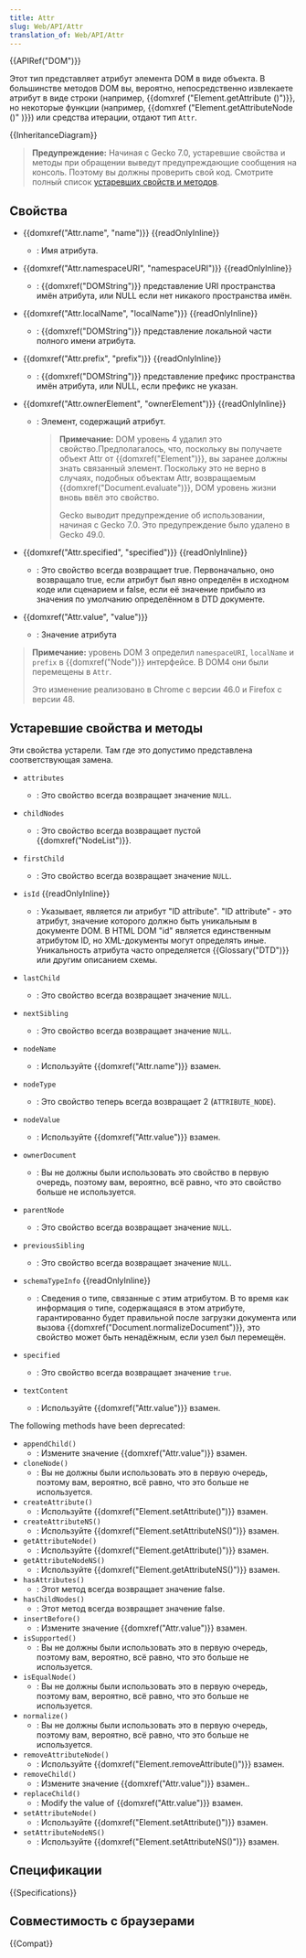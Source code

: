 ```yaml
---
title: Attr
slug: Web/API/Attr
translation_of: Web/API/Attr
---
```


{{APIRef("DOM")}}

Этот тип представляет атрибут элемента DOM в виде объекта. В большинстве методов DOM вы, вероятно, непосредственно извлекаете атрибут в виде строки (например, {{domxref ("Element.getAttribute ()")}}, но некоторые функции (например, {{domxref ("Element.getAttributeNode ()" )}}) или средства итерации, отдают тип `Attr`.

{{InheritanceDiagram}}

> **Предупреждение:** Начиная с Gecko 7.0, устаревшие свойства и методы при обращении выведут предупреждающие сообщения на консоль. Поэтому вы должны проверить свой код. Смотрите полный список [устаревших свойств и методов](#Deprecated_properties_and_methods).

## Свойства

- {{domxref("Attr.name", "name")}} {{readOnlyInline}}
  - : Имя атрибута.
- {{domxref("Attr.namespaceURI", "namespaceURI")}} {{readOnlyInline}}
  - : {{domxref("DOMString")}} представление URI пространства имён атрибута, или NULL если нет никакого пространства имён.
- {{domxref("Attr.localName", "localName")}} {{readOnlyInline}}
  - : {{domxref("DOMString")}} представление локальной части полного имени атрибута.
- {{domxref("Attr.prefix", "prefix")}} {{readOnlyInline}}
  - : {{domxref("DOMString")}} представление префикс пространства имён атрибута, или NULL, если префикс не указан.
- {{domxref("Attr.ownerElement", "ownerElement")}} {{readOnlyInline}}

  - : Элемент, содержащий атрибут.

    > **Примечание:** DOM уровень 4 удалил это свойство.Предполагалось, что, поскольку вы получаете объект Attr от {{domxref("Element")}}, вы заранее должны знать связанный элемент. Поскольку это не верно в случаях, подобных объектам Attr, возвращаемым {{domxref("Document.evaluate")}}, DOM уровень жизни вновь ввёл это свойство.
    >
    > Gecko выводит предупреждение об использовании, начиная с Gecko 7.0. Это предупреждение было удалено в Gecko 49.0.

- {{domxref("Attr.specified", "specified")}} {{readOnlyInline}}
  - : Это свойство всегда возвращает true. Первоначально, оно возвращало true, если атрибут был явно определён в исходном коде или сценарием и false, если её значение прибыло из значения по умолчанию определённом в DTD документе.
- {{domxref("Attr.value", "value")}}
  - : Значение атрибута

> **Примечание:** уровень DOM 3 определил `namespaceURI`, `localName` и `prefix` в {{domxref("Node")}} интерфейсе. В DOM4 они были перемещены в `Attr`.
>
> Это изменение реализовано в Chrome с версии 46.0 и Firefox с версии 48.

## Устаревшие свойства и методы

Эти свойства устарели. Там где это допустимо представлена соответствующая замена.

- `attributes`
  - : Это свойство всегда возвращает значение `NULL`.
- `childNodes`
  - : Это свойство всегда возвращает пустой {{domxref("NodeList")}}.
- `firstChild`
  - : Это свойство всегда возвращает значение `NULL`.
- `isId` {{readOnlyInline}}
  - : Указывает, является ли атрибут "ID attribute". "ID attribute" - это атрибут, значение которого должно быть уникальным в документе DOM. В HTML DOM "id" является единственным атрибутом ID, но XML-документы могут определять иные. Уникальность атрибута часто определяется {{Glossary("DTD")}} или другим описанием схемы.
- `lastChild`
  - : Это свойство всегда возвращает значение `NULL`.
- `nextSibling`
  - : Это свойство всегда возвращает значение `NULL`.
- `nodeName`
  - : Используйте {{domxref("Attr.name")}} взамен.
- `nodeType`
  - : Это свойство теперь всегда возвращает 2 (`ATTRIBUTE_NODE`).
- `nodeValue`
  - : Используйте {{domxref("Attr.value")}} взамен.
- `ownerDocument`
  - : Вы не должны были использовать это свойство в первую очередь, поэтому вам, вероятно, всё равно, что это свойство больше не используется.
- `parentNode`
  - : Это свойство всегда возвращает значение `NULL`.
- `previousSibling`
  - : Это свойство всегда возвращает значение `NULL`.
- `schemaTypeInfo` {{readOnlyInline}}
  - : Сведения о типе, связанные с этим атрибутом. В то время как информация о типе, содержащаяся в этом атрибуте, гарантированно будет правильной после загрузки документа или вызова {{domxref("Document.normalizeDocument")}}, это свойство может быть ненадёжным, если узел был перемещён.
- `specified`

  - : Это свойство всегда возвращает значение `true`.

- `textContent`
  - : Используйте {{domxref("Attr.value")}} взамен.

The following methods have been deprecated:

- `appendChild()`
  - : Измените значение {{domxref("Attr.value")}} взамен.
- `cloneNode()`
  - : Вы не должны были использовать это в первую очередь, поэтому вам, вероятно, всё равно, что это больше не используется.
- `createAttribute()`
  - : Используйте {{domxref("Element.setAttribute()")}} взамен.
- `createAttributeNS()`
  - : Используйте {{domxref("Element.setAttributeNS()")}} взамен.
- `getAttributeNode()`
  - : Используйте {{domxref("Element.getAttribute()")}} взамен.
- `getAttributeNodeNS()`
  - : Используйте {{domxref("Element.getAttributeNS()")}} взамен.
- `hasAttributes()`
  - : Этот метод всегда возвращает значение false.
- `hasChildNodes()`
  - : Этот метод всегда возвращает значение false.
- `insertBefore()`
  - : Измените значение {{domxref("Attr.value")}} взамен.
- `isSupported()`
  - : Вы не должны были использовать это в первую очередь, поэтому вам, вероятно, всё равно, что это больше не используется.
- `isEqualNode()`
  - : Вы не должны были использовать это в первую очередь, поэтому вам, вероятно, всё равно, что это больше не используется.
- `normalize()`
  - : Вы не должны были использовать это в первую очередь, поэтому вам, вероятно, всё равно, что это больше не используется.
- `removeAttributeNode()`
  - : Используйте {{domxref("Element.removeAttribute()")}} взамен.
- `removeChild()`
  - : Измените значение {{domxref("Attr.value")}} взамен..
- `replaceChild()`
  - : Modify the value of {{domxref("Attr.value")}} взамен.
- `setAttributeNode()`
  - : Используйте {{domxref("Element.setAttribute()")}} взамен.
- `setAttributeNodeNS()`
  - : Используйте {{domxref("Element.setAttributeNS()")}} взамен.

## Спецификации

{{Specifications}}

## Совместимость с браузерами

{{Compat}}
